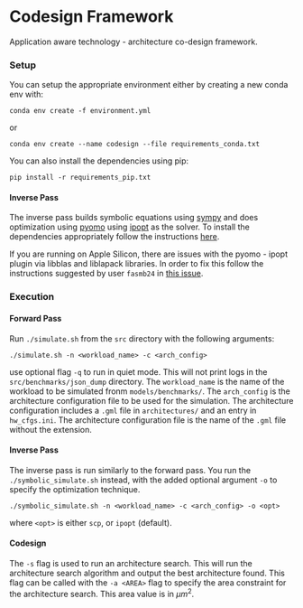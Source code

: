 # Codesign Framework

Application aware technology - architecture co-design framework.


### Setup

You can setup the appropriate environment either by creating a new conda env with:
```
conda env create -f environment.yml
```
or 
```
conda env create --name codesign --file requirements_conda.txt
```
You can also install the dependencies using pip:
```
pip install -r requirements_pip.txt
```

#### Inverse Pass
The inverse pass builds symbolic equations using [sympy](https://docs.sympy.org/latest/index.html) and does optimization using [pyomo](https://pyomo.readthedocs.io/en/stable/index.html) using [ipopt](https://github.com/coin-or/Ipopt) as the solver. To install the dependencies appropriately follow the instructions [here](https://pyomo.readthedocs.io/en/stable/installation.html).

If you are running on Apple Silicon, there are issues with the pyomo - ipopt plugin via libblas and liblapack libraries. In order to fix this follow the instructions suggested by user `fasmb24` in [this issue](https://forums.developer.apple.com/forums/thread/693696).


### Execution

#### Forward Pass
Run `./simulate.sh` from the `src` directory with the following arguments:
```
./simulate.sh -n <workload_name> -c <arch_config>
```
use optional flag `-q` to run in quiet mode. This will not print logs in the `src/benchmarks/json_dump` directory. The `workload_name` is the name of the workload to be simulated fronm `models/benchmarks/`. The `arch_config` is the architecture configuration file to be used for the simulation. The architecture configuration includes a `.gml` file in `architectures/` and an entry in `hw_cfgs.ini`. The architecture configuration file is the name of the `.gml` file without the extension.

#### Inverse Pass
The inverse pass is run similarly to the forward pass. You run the `./symbolic_simulate.sh` instead, with the added optional argument `-o` to specify the optimization technique.
```
./symbolic_simulate.sh -n <workload_name> -c <arch_config> -o <opt>
```
where `<opt>` is either `scp`, or `ipopt` (default). 
#### Codesign

The `-s` flag is used to run an architecture search. This will run the architecture search algorithm and output the best architecture found. This flag can be called with the `-a <AREA>` flag to specify the area constraint for the architecture search. This area value is in $\mu m^2$.